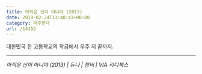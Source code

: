 ```yaml
---
title: 아직은 신이 아니야 (2013)
date: 2019-02-24T13:48:43+00:00
category: 마주한다
url: /14152
---
```


대한민국 한 고등학교의 학급에서 우주 저 끝까지.

---

_아직은 신이 아니야 (2013) | 듀나 | 창비 | VIA 리디북스_
